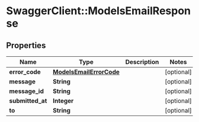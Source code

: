# SwaggerClient::ModelsEmailResponse

## Properties
Name | Type | Description | Notes
------------ | ------------- | ------------- | -------------
**error_code** | [**ModelsEmailErrorCode**](ModelsEmailErrorCode.md) |  | [optional] 
**message** | **String** |  | [optional] 
**message_id** | **String** |  | [optional] 
**submitted_at** | **Integer** |  | [optional] 
**to** | **String** |  | [optional] 


